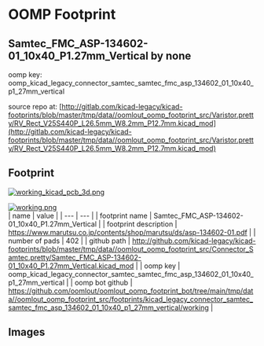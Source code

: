 # OOMP Footprint  
## Samtec_FMC_ASP-134602-01_10x40_P1.27mm_Vertical  by none  
  
oomp key: oomp_kicad_legacy_connector_samtec_samtec_fmc_asp_134602_01_10x40_p1_27mm_vertical  
  
source repo at: [http://gitlab.com/kicad-legacy/kicad-footprints/blob/master/tmp/data//oomlout_oomp_footprint_src/Varistor.pretty/RV_Rect_V25S440P_L26.5mm_W8.2mm_P12.7mm.kicad_mod](http://gitlab.com/kicad-legacy/kicad-footprints/blob/master/tmp/data//oomlout_oomp_footprint_src/Varistor.pretty/RV_Rect_V25S440P_L26.5mm_W8.2mm_P12.7mm.kicad_mod)  
## Footprint  
  
[![working_kicad_pcb_3d.png](working_kicad_pcb_3d_600.png)](working_kicad_pcb_3d.png)  
  
[![working.png](working_600.png)](working.png)  
| name | value | 
| --- | --- | 
| footprint name | Samtec_FMC_ASP-134602-01_10x40_P1.27mm_Vertical | 
| footprint description | https://www.marutsu.co.jp/contents/shop/marutsu/ds/asp-134602-01.pdf | 
| number of pads | 402 | 
| github path | http://github.com/kicad-legacy/kicad-footprints/blob/master/tmp/data//oomlout_oomp_footprint_src/Connector_Samtec.pretty/Samtec_FMC_ASP-134602-01_10x40_P1.27mm_Vertical.kicad_mod | 
| oomp key | oomp_kicad_legacy_connector_samtec_samtec_fmc_asp_134602_01_10x40_p1_27mm_vertical | 
| oomp bot github | https://github.com/oomlout/oomlout_oomp_footprint_bot/tree/main/tmp/data//oomlout_oomp_footprint_src/footprints/kicad_legacy_connector_samtec_samtec_fmc_asp_134602_01_10x40_p1_27mm_vertical/working | 
## Images  
